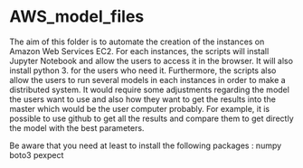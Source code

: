 # AWS_model_files

The aim of this folder is to automate the creation of the instances on Amazon Web Services EC2. 
For each instances, the scripts will install Jupyter Notebook and allow the users to access it in the browser.
It will also install python 3. for the users who need it.
Furthermore, the scripts also allow the users to run several models in each instances in order to make a distributed system.
It would require some adjustments regarding the model the users want to use and also how they want to get the results into the master which would be the user computer probably.
For example, it is possible to use github to get all the results and compare them to get directly the model with the best parameters.

Be aware that you need at least to install the following packages :
  numpy
  boto3
  pexpect
  
